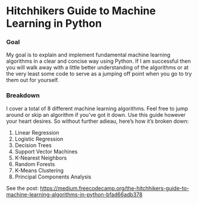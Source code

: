 # Hitchhikers Guide to Machine Learning in Python

### Goal
My goal is to explain and implement fundamental machine learning algorithms in a clear and concise way using Python. If I am successful then you will walk away with a little better understanding of the algorithms or at the very least some code to serve as a jumping off point when you go to try them out for yourself.

### Breakdown
I cover a total of 8 different machine learning algorithms. Feel free to jump around or skip an algorithm if you’ve got it down. Use this guide however your heart desires. So without further adieau, here’s how it’s broken down:

1. Linear Regression
2. Logistic Regression
3. Decision Trees
4. Support Vector Machines
5. K-Nearest Neighbors
6. Random Forests
7. K-Means Clustering
8. Principal Components Analysis

See the post: https://medium.freecodecamp.org/the-hitchhikers-guide-to-machine-learning-algorithms-in-python-bfad66adb378
